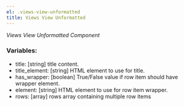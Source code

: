 ```yaml
---
el: .views-view-unformatted
title: Views View Unformatted
---
```

_Views View Unformatted Component_

### Variables:
* title: [string] title content.
* title_element: [string] HTML element to use for title.
* has_wrapper: [boolean] True/False value if row item should have wrapper
element.
* element: [string] HTML element to use for row item wrapper.
* rows: [array] rows array containing multiple row items
